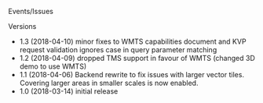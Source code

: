 Events/Issues


Versions

* 1.3 (2018-04-10) minor fixes to WMTS capabilities document and KVP request validation ignores case in query parameter matching
* 1.2 (2018-04-09) dropped TMS support in favour of WMTS (changed 3D demo to use WMTS)
* 1.1 (2018-04-06) Backend rewrite to fix issues with larger vector tiles. Covering larger areas in smaller scales is now enabled.
* 1.0 (2018-03-14) initial release
